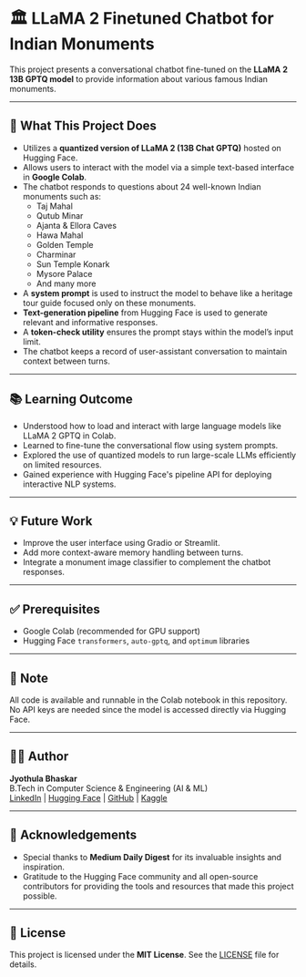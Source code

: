 # 🏛️ LLaMA 2 Finetuned Chatbot for Indian Monuments

This project presents a conversational chatbot fine-tuned on the **LLaMA 2 13B GPTQ model** to provide information about various famous Indian monuments.

---

## 🚀 What This Project Does

- Utilizes a **quantized version of LLaMA 2 (13B Chat GPTQ)** hosted on Hugging Face.
- Allows users to interact with the model via a simple text-based interface in **Google Colab**.
- The chatbot responds to questions about 24 well-known Indian monuments such as:
  - Taj Mahal
  - Qutub Minar
  - Ajanta & Ellora Caves
  - Hawa Mahal
  - Golden Temple
  - Charminar
  - Sun Temple Konark
  - Mysore Palace
  - And many more
- A **system prompt** is used to instruct the model to behave like a heritage tour guide focused only on these monuments.
- **Text-generation pipeline** from Hugging Face is used to generate relevant and informative responses.
- A **token-check utility** ensures the prompt stays within the model’s input limit.
- The chatbot keeps a record of user-assistant conversation to maintain context between turns.

---

## 📚 Learning Outcome

- Understood how to load and interact with large language models like LLaMA 2 GPTQ in Colab.
- Learned to fine-tune the conversational flow using system prompts.
- Explored the use of quantized models to run large-scale LLMs efficiently on limited resources.
- Gained experience with Hugging Face's pipeline API for deploying interactive NLP systems.

---

## 💡 Future Work

- Improve the user interface using Gradio or Streamlit.
- Add more context-aware memory handling between turns.
- Integrate a monument image classifier to complement the chatbot responses.

---

## ✅ Prerequisites

- Google Colab (recommended for GPU support)
- Hugging Face `transformers`, `auto-gptq`, and `optimum` libraries

---

## 📌 Note

All code is available and runnable in the Colab notebook in this repository. No API keys are needed since the model is accessed directly via Hugging Face.

---

## 👨‍💻 Author

**Jyothula Bhaskar**  
B.Tech in Computer Science & Engineering (AI & ML)  
[LinkedIn](https://www.linkedin.com/in/bhaskar-jyothula-974bbb271/) | [Hugging Face](https://huggingface.co/Bhaskar2611) | [GitHub](https://github.com/Bhaskar2603) | [Kaggle](https://www.kaggle.com/bhaskarjyothula)

---

## 🙏 Acknowledgements

- Special thanks to **Medium Daily Digest** for its invaluable insights and inspiration.
- Gratitude to the Hugging Face community and all open-source contributors for providing the tools and resources that made this project possible.

---

## 📄 License

This project is licensed under the **MIT License**. See the [LICENSE](LICENSE) file for details.


